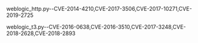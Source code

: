 weblogic_http.py--CVE-2014-4210,CVE-2017-3506,CVE-2017-10271,CVE-2019-2725

weblogic_t3.py--CVE-2016-0638,CVE-2016-3510,CVE-2017-3248,CVE-2018-2628,CVE-2018-2893
